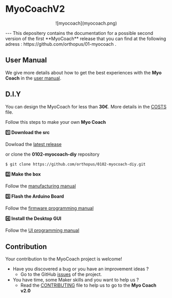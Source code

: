 # MyoCoachV2
<p align="center">
 ![myocoach](myocoach.png)
</p>
---
This depositery contains the documentation for a possible second version of the first **MyoCoach** release that you can find at the following adress : https://github.com/orthopus/01-myocoach .

## User Manual

We give more details about how to get the best experiences with the **Myo Coach** in the [user manual](./docs/user-manual.md).

## D.I.Y

You can design the MyoCoach for less than **30€**. More details in the [COSTS](COSTS.md) file.

Follow this steps to make your own **Myo Coach**

**:one: Download the src**

Dowload the [latest release](https://github.com/orthopus/0102-myocoach-diy/releases/latest)

or clone the **0102-myocoach-diy** repository

```bash
$ git clone https://github.com/orthopus/0102-myocoach-diy.git
```

**:two: Make the box**

Follow the [manufacturing manual](./docs/manufacturing-manual.md)

**:three: Flash the Arduino Board**

Follow the [firmware programming manual](./docs/firmware-programming-manual.md)

**:four: Install the Desktop GUI**

Follow the [UI programming manual](./docs/ui-programming-manual.md)


## Contribution
Your contribution to the MyoCoach project is welcome!

* Have you discovered a bug or you have an improvement ideas ?
  * Go to the GitHub [issues](https://github.com/orthopus/0102-myocoach-diy/issues) of the project.
* You have time, some Maker skills and you want to help us ?
  * Read the [CONTRIBUTING](CONTRIBUTING.md) file to help us to go to the **Myo Coach v2.0**

